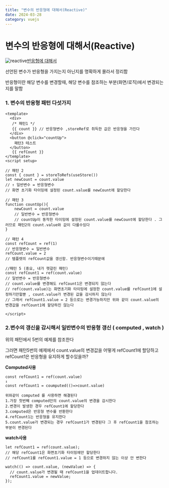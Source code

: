 ```yaml
---
title: "변수의 반응형에 대해서(Reactive)"
date: 2024-03-28
category: vuejs
---
```


# 변수의 반응형에 대해서(Reactive)

![reactive](/storage/1711887042.jpg)[반응형에 대해서](https://ko.vuejs.org/guide/extras/reactivity-in-depth#what-is-reactivity)

선언된 변수가 반응형을 가지는지 아닌지를 명확하게 몰라서 정리함

반응형이란 해당 변수를 변경할때, 해당 변수를 참조하는 부분(화면/로직)에서 변경되는지를 말함

### 1. 변수의 반응형 패턴 다섯가지

```
<template>  
  <div>
   /* 패턴1 */
   {{ count }} // 반응형변수 ,storeRef로 취득한 값은 반응형을 가진다
  </div>
  <button @click="countUp">
    패턴3 테스트
  </button>
   {{ refCount }}
</template>
<script setup>

// 패턴 2
const { count } = storeToRefs(useStore())
let newCount = count.value
// ↑ 일반변수 = 반응형변수
// 화면 초기화 타이밍에 설정된 count.value를 newCount에 할당한다

// 패턴 3
function countUp(){
    newCount = count.value
    // 일반변수 = 반응형변수
    // countUp이 동작한 타이밍에 설정된 count.value를 newCount에 할당한다 . 그러므로 패턴2의 count.value와 값이 다를수있다
}

// 패턴 4 
const refCount = ref(1)
// 반응형변수 = 일반변수 
refCount.value = 2
// 템플렛의 refCount값을 갱신함. 반응형변수이기때문에

//패턴 5 (중요, 내가 헷갈린 패턴)
const refCount1 = ref(count.value)
// 일반변수 = 반응형변수
// count.value를 변경해도 refCount1은 변경되지 않는다
// ref(count.value)는 화면초기화 타이밍에 설정한 count.value를 refCount1에 설정하기만할뿐 , count.value가 변경된 값을 감시하지 않는다
// 그래서 refCount1.value = 2 등으로는 변경가능하지만 위와 같이 count.value의 변경값을 refCount1에 할당하진 않는다 

</script>
```

### 2.변수의 갱신을 감시해서 일반변수의 반응형 갱신 ( computed , watch )

위의 패턴에서 5번의 예제를 참조한다

그러면 패턴5번의 예제에서 count.value의 변경값을 어떻게 refCount1에 할당하고 refCount1은 반응형을 유지하게 할수있을까?

**Computed사용**

```
const refCount1 = ref(count.value)
↓
const refCount1 = coumputed(()=>count.value)

위와같이 computed 를 사용하면 해결된다
1.가장 첫번째 computed안의 count.value의 변경을 감시한다
2.변경이 발생한 경우 refCount1에 할당한다
3.computed은 반응형 변수를 반환한다
4.refCount1는 반응형을 유지한다
5.count.value가 변경되는 경우 refCount1가 변경된다 그 후 refCount1을 참조하는 부분이 변경된다
```

**watch사용**

```
let refCount1 = ref(count.value); 
// 해당 refCount1은 화면초기화 타이밍에만 할당한다
// refCount1를 refCount1.value = 1 등으로 변경하지 않는 이상 안 변한다

watch(() => count.value, (newValue) => {
  // count.value가 변경될 때 refCount1을 업데이트합니다.
  refCount1.value = newValue;
});
```
